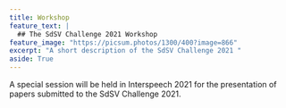 ```yaml
---
title: Workshop
feature_text: |
  ## The SdSV Challenge 2021 Workshop
feature_image: "https://picsum.photos/1300/400?image=866"
excerpt: "A short description of the SdSV Challenge 2021 "
aside: True
---
```


A special session will be held in Interspeech 2021 for the presentation of papers submitted to the SdSV Challenge 2021. 
